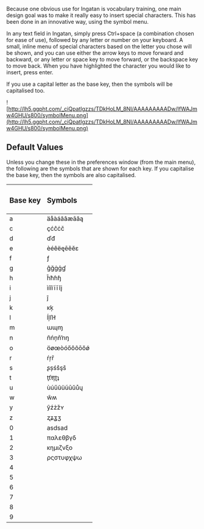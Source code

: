 Because one obvious use for Ingatan is vocabulary training, one main design goal was to make it really easy to insert special characters. This has been done in an innovative way, using the symbol menu.

In any text field in Ingatan, simply press Ctrl+space (a combination chosen for ease of use), followed by any letter or number on your keyboard. A small, inline menu of special characters based on the letter you chose will be shown, and you can use either the arrow keys to move forward and backward, or any letter or space key to move forward, or the backspace key to move back. When you have highlighted the character you would like to insert, press enter.

If you use a capital letter as the base key, then the symbols will be capitalised too.

![http://lh5.ggpht.com/_ciQpatlgzzs/TDkHoLM_8NI/AAAAAAAAADw/IfWAJmw4GHU/s800/symbolMenu.png](http://lh5.ggpht.com/_ciQpatlgzzs/TDkHoLM_8NI/AAAAAAAAADw/IfWAJmw4GHU/s800/symbolMenu.png)

## Default Values ##
Unless you change these in the preferences window (from the main menu), the following are the symbols that are shown for each key. If you capitalise the base key, then the symbols are also capitalised.

| <h3> Base key </h3>| <h3> Symbols </h3> |
|:-------------------|:-------------------|
| a                  | äåàáãâæāăą |
| c                  | çćĉċč         |
| d                  | ďđ               |
| e                  | èéêëęēěĕɛ |
| f                  | ƒ                 |
| g                  | ĝğġģɠ         |
| h                  | ĥħɦɧ           |
| i                  | ìíîïĩīĭį   |
| j                  | ĵ                 |
| k                  | ĸķ               |
| l                  | ĺļľŀł         |
| m                  | ɯɰɱ             |
| n                  | ñńņňŉŋ       |
| o                  | öøœòóőôõōŏǿ |
| r                  | ŕŗř             |
| s                  | ʂșśŝşš       |
| t                  | ţťŧțʈʇ       |
| u                  | ùúűûüũūŭůų |
| w                  | ŵʍ               |
| y                  | ŷźżžʏ         |
| z                  | ʐʑʓʒ           |
| 0                  | asdsad             |
| 1                  | παλεθβγδ   |
| 2                  | κημιζνξο   |
| 3                  | ρςστυφχψω |
| 4                  |                    |
| 5                  |                    |
| 6                  |                    |
| 7                  |                    |
| 8                  |                    |
| 9                  |                    |